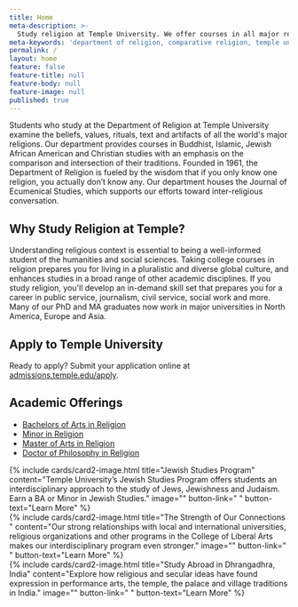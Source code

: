 ```yaml
---
title: Home
meta-description: >-
  Study religion at Temple University. We offer courses in all major religions, with an emphasis on the comparison and intersection of their traditions. 
meta-keywords: 'department of religion, comparative religion, temple university, buddhist studies, islamic studies, christian studies'
permalink: /
layout: home
feature: false
feature-title: null
feature-body: null
feature-image: null
published: true
---
```

Students who study at the Department of Religion at Temple University examine the beliefs, values, rituals, text and artifacts of 
all the world's major religions. Our department provides courses in Buddhist, Islamic, Jewish African American and Christian studies with an emphasis on the comparison and intersection of their traditions. Founded in 1961, the Department of Religion is fueled by the wisdom that if you only know one religion, you actually don’t know any. Our department houses the Journal of Ecumenical Studies, which supports our efforts toward inter-religious conversation. 

## Why Study Religion at Temple?
Understanding religious context is essential to being a well-informed student of the humanities and social sciences. Taking college courses in religion prepares you for living in a pluralistic and diverse global culture, and enhances studies in a broad range of other academic disciplines. If you study religion, you'll develop an in-demand skill set that prepares you for a career in public service, journalism, civil service, social work and more. Many of  our PhD and MA graduates now work in major universities in North America, Europe and Asia.

## Apply to Temple University

Ready to apply? Submit your application online at [admissions.temple.edu/apply](http://admissions.temple.edu/apply).

## Academic Offerings

- [Bachelors of Arts in Religion](http://bulletin.temple.edu/undergraduate/liberal-arts/religion/ba-religion/)
- [Minor in Religion](http://bulletin.temple.edu/undergraduate/liberal-arts/religion/minor-religion/)
- [Master of Arts in Religion](http://bulletin.temple.edu/graduate/scd/cla/religion-ma/)
- [Doctor of Philosophy in Religion](http://bulletin.temple.edu/graduate/scd/cla/religion-phd/)

<div class="row row-wide">
  <div class="col m12 l4">{% include cards/card2-image.html
    title="Jewish Studies Program"
    content="Temple University’s Jewish Studies Program offers students an interdisciplinary approach to the study of Jews, Jewishness and Judaism. Earn a BA or Minor in Jewish Studies."
    image=""
    button-link=" "
    button-text="Learn More" %}
  </div>
  <div class="row row-wide">
    <div class="col m12 l4">{% include cards/card2-image.html
      title="The Strength of Our Connections "
      content="Our strong relationships with local and international universities, religious organizations and other programs in the College of Liberal Arts makes our interdisciplinary program even stronger."
      image=""
      button-link=" "
      button-text="Learn More" %}
    </div>
    <div class="row row-wide">
      <div class="col m12 l4">{% include cards/card2-image.html
        title="Study Abroad in Dhrangadhra, India"
        content="Explore how religious and secular ideas have found expression in performance arts, the temple, the palace and village traditions in India."
        image=""
        button-link=" "
        button-text="Learn More" %}
      </div>
</div>
